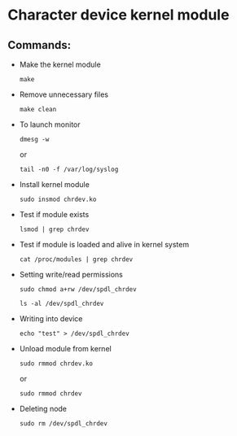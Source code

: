 
# Character device kernel module

## Commands:
* Make the kernel module

    `make`

* Remove unnecessary files

    `make clean`

* To launch monitor

    `dmesg -w`

    or

    `tail -n0 -f /var/log/syslog`

* Install kernel module

    `sudo insmod chrdev.ko`

* Test if module exists

    `lsmod | grep chrdev`

* Test if module is loaded and alive in kernel system 

    `cat /proc/modules | grep chrdev`

* Setting write/read permissions

    `sudo chmod a+rw /dev/spdl_chrdev`

    `ls -al /dev/spdl_chrdev`

* Writing into device

    `echo "test" > /dev/spdl_chrdev`

* Unload module from kernel

    `sudo rmmod chrdev.ko`

    or

    `sudo rmmod chrdev`

* Deleting node

    `sudo rm /dev/spdl_chrdev`

